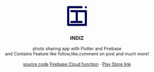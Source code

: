 <p align="center">
      <a href="https://flutter.io/">
        <img src="documentation/logo.png" alt="Logo" width=72 height=72>
      </a>
    
  <h3 align="center">INDIZ</h3>

  <p align="center">
    photo sharing app with Flutter and Firebase
    <br>
    and Contains Feature like follow,like,comment on post and much more!
    <br>

<br>
<a href="https://github.com/jeen0404/indizapp">source code</a>
<a href="https://github.com/jeen0404/indiz-cloud-fun">Firebase Cloud function</a>
·
<a href="https://play.google.com/store/apps/details?id=xyz.indiz.flutter_app">Play Store link</a>
 </p>
 </p>